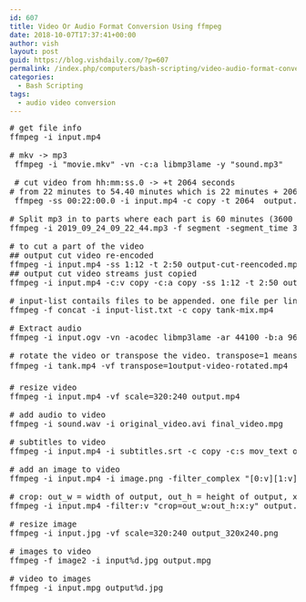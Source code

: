 ```yaml
---
id: 607
title: Video Or Audio Format Conversion Using ffmpeg
date: 2018-10-07T17:37:41+00:00
author: vish
layout: post
guid: https://blog.vishdaily.com/?p=607
permalink: /index.php/computers/bash-scripting/video-audio-format-conversion-using-ffmpeg/
categories:
  - Bash Scripting
tags:
  - audio video conversion
---
```

<pre class="lang:sh decode:true "># get file info
ffmpeg -i input.mp4

# mkv -&gt; mp3
 ffmpeg -i "movie.mkv" -vn -c:a libmp3lame -y "sound.mp3"

 # cut video from hh:mm:ss.0 -&gt; +t 2064 seconds 
# from 22 minutes to 54.40 minutes which is 22 minutes + 2064 seconds (34.40 minutes)
 ffmpeg -ss 00:22:00.0 -i input.mp4 -c copy -t 2064  output.mp4

# Split mp3 in to parts where each part is 60 minutes (3600 seconds) file name as out000.mp3, out001.mp3, out002.mp3 etc
ffmpeg -i 2019_09_24_09_22_44.mp3 -f segment -segment_time 3600 -c copy out%03d.mp3

# to cut a part of the video
## output cut video re-encoded
ffmpeg -i input.mp4 -ss 1:12 -t 2:50 output-cut-reencoded.mp4
## output cut video streams just copied
ffmpeg -i input.mp4 -c:v copy -c:a copy -ss 1:12 -t 2:50 output-cut.mp4

# input-list contails files to be appended. one file per line.
ffmpeg -f concat -i input-list.txt -c copy tank-mix.mp4

# Extract audio
ffmpeg -i input.ogv -vn -acodec libmp3lame -ar 44100 -b:a 96k output.mp3

# rotate the video or transpose the video. transpose=1 means 90 degrees. transpose=2 (90x2 = 180)
ffmpeg -i tank.mp4 -vf transpose=1output-video-rotated.mp4

# resize video
ffmpeg -i input.mp4 -vf scale=320:240 output.mp4

# add audio to video
ffmpeg -i sound.wav -i original_video.avi final_video.mpg

# subtitles to video
ffmpeg -i input.mp4 -i subtitles.srt -c copy -c:s mov_text output.mp4

# add an image to video
ffmpeg -i input.mp4 -i image.png -filter_complex "[0:v][1:v] overlay=25:25:enable='between(t,0,20)'" -pix_fmt yuv420p -c:a copy output.mp4

# crop: out_w = width of output, out_h = height of output, x:y specifies top left corner
ffmpeg -i input.mp4 -filter:v "crop=out_w:out_h:x:y" output.mp4

# resize image
ffmpeg -i input.jpg -vf scale=320:240 output_320x240.png

# images to video
ffmpeg -f image2 -i input%d.jpg output.mpg

# video to images
ffmpeg -i input.mpg output%d.jpg

</pre>